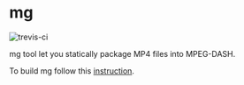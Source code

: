 # mg

![trevis-ci](https://travis-ci.org/mediagoom/mg.svg?branch=master)

mg tool let you statically package MP4 files into MPEG-DASH.

To build mg follow this [instruction](https://github.com/mediagoom/mg/wiki/Build).
